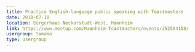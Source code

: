 ```yaml
---
title: Practice English-language public speaking with Toastmasters
date: 2018-07-10
location: Bürgerhaus Neckarstadt-West, Mannheim
link: https://www.meetup.com/Mannheim-Toastmasters/events/252594158/
usergroup: tomama
type: usergroup
---
```

